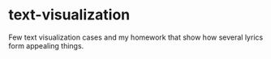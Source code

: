# text-visualization
Few text visualization cases and my homework that show how several lyrics form appealing things.
